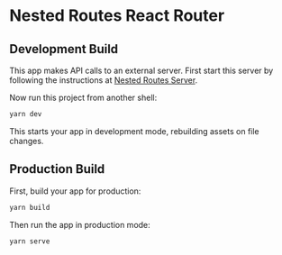 # Nested Routes React Router

## Development Build

This app makes API calls to an external server. First start this server by
following the instructions at
[Nested Routes Server](../nested-routes-server/README.md).

Now run this project from another shell:

```sh
yarn dev
```

This starts your app in development mode, rebuilding assets on file changes.

## Production Build

First, build your app for production:

```sh
yarn build
```

Then run the app in production mode:

```sh
yarn serve
```
